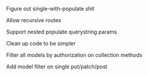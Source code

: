 Figure out single-with-populate shit

Allow recursive routes

Support nested populate querystring params

Clean up code to be simpler

Filter all models by authorization on collection methods

Add model filter on single put/patch/post